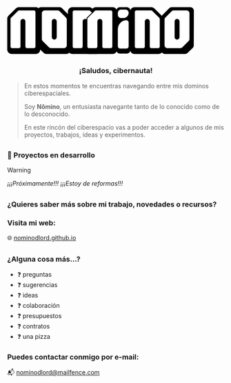 ![Logo](img/Logo.svg)
---
<h3 align="center">¡Saludos, cibernauta!</h2>

> En estos momentos te encuentras navegando entre mis dominos ciberespaciales.
> 
> Soy **Nômino**, un entusiasta navegante tanto de lo conocido como de lo desconocido.
> 
> En este rincón del ciberespacio vas a poder acceder a algunos de mis proyectos, trabajos, ideas y experimentos.

##
### 🚧 Proyectos en desarrollo

> [!WARNING]
> *¡¡¡Próximamente!!! ¡¡¡Estoy de reformas!!!*

##
### ¿Quieres saber más sobre mi trabajo, novedades o recursos?  

### Visita mi web:
 🌐 [nominodlord.github.io](https://nominodlord.github.io)

##

### ¿Alguna cosa más...?

- ❓ preguntas
- ❓ sugerencias
- ❓ ideas
- ❓ colaboración
- ❓ presupuestos
- ❓ contratos
- ❓ una pizza

### Puedes contactar conmigo por e-mail:
📬 [nominodlord@mailfence.com](mailto:nominodlord@mailfence.com)
